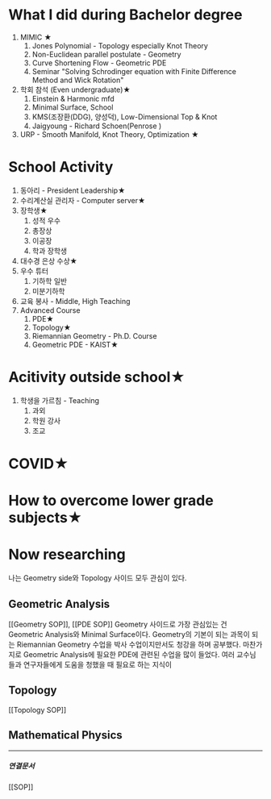 # What I did during Bachelor degree
1. MIMIC ★
	1. Jones Polynomial - Topology especially Knot Theory
	2. Non-Euclidean parallel postulate - Geometry
	3. Curve Shortening Flow - Geometric PDE
	4. Seminar "Solving Schrodinger equation with Finite Difference Method and Wick Rotation"
2. 학회 참석 (Even undergraduate)★
	1.  Einstein & Harmonic mfd
	2. Minimal Surface, School
	3. KMS(조장환(DDG), 양성덕), Low-Dimensional Top & Knot
	4. Jaigyoung - Richard Schoen(Penrose )
3. URP - Smooth Manifold, Knot Theory, Optimization ★
# School Activity
1. 동아리 - President Leadership★
2. 수리계산실 관리자 - Computer server★
3. 장학생★
	1. 성적 우수
	2. 총장상
	3. 이공장
	4. 학과 장학생
4. 대수경 은상 수상★
5. 우수 튜터 
	1. 기하학 일반
	2. 미분기하학
6. 교육 봉사 - Middle, High Teaching
7. Advanced Course
	1. PDE★
	2. Topology★
	3. Riemannian Geometry - Ph.D. Course
	4. Geometric PDE - KAIST★
# Acitivity outside school★
1. 학생을 가르침 - Teaching
	1. 과외
	2. 학원 강사
	3. 조교
# COVID★
# How to overcome lower grade subjects★

# Now researching
나는 Geometry side와 Topology 사이드 모두 관심이 있다. 
## Geometric Analysis
[[Geometry SOP]], [[PDE SOP]]
Geometry 사이드로 가장 관심있는 건 Geometric Analysis와 Minimal Surface이다. Geometry의 기본이 되는 과목이 되는 Riemannian Geometry 수업을 박사 수업이지만서도 청강을 하며 공부했다. 마찬가지로 Geometric Analysis에 필요한 PDE에 관련된 수업을 많이 들었다. 여러 교수님들과 연구자들에게 도움을 청했을 때 필요로 하는 지식이 
## Topology
[[Topology SOP]]
## Mathematical Physics

---
##### 연결문서 
[[SOP]]
